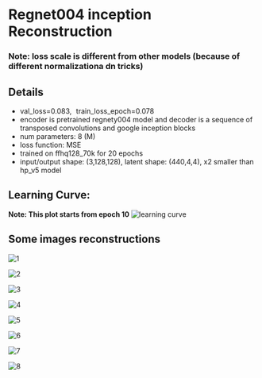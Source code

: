 # Regnet004 inception Reconstruction

### Note: loss scale is different from other models (because of different normalizationa dn tricks)
## Details
* val_loss=0.083, train_loss_epoch=0.078
* encoder is pretrained regnety004 model and decoder is a sequence of transposed convolutions and google inception blocks
* num parameters: 8 (M)
* loss function: MSE
* trained on ffhq128_70k for 20 epochs
* input/output shape: (3,128,128), latent shape: (440,4,4), x2 smaller than hp_v5 model
## Learning Curve:
**Note: This plot starts from epoch 10**
![learning curve](https://github.com/user-attachments/assets/a1cee2b2-05ba-43a6-9f98-b83436d200ab)


## Some images reconstructions
![1](https://github.com/user-attachments/assets/7b60ae03-0e81-4eb2-a077-c3938239c771)


![2](https://github.com/user-attachments/assets/c6b0019c-b176-414e-b2ef-895f69899103)

![3](https://github.com/user-attachments/assets/e7780743-3254-482f-b298-a0ee4591f5da)

![4](https://github.com/user-attachments/assets/155cd5ab-16f8-47be-ad0c-4fe3799a0447)

![5](https://github.com/user-attachments/assets/a6ae9490-c0fb-450c-ae0b-2fec108c7026)

![6](https://github.com/user-attachments/assets/ca3c0ebd-0b1c-480c-b8fa-f4f20222ea92)

![7](https://github.com/user-attachments/assets/be296eff-b050-45bd-9b4c-fb405305188d)


![8](https://github.com/user-attachments/assets/71517e9e-0b6b-4503-ac8b-5376b77b49b0)
